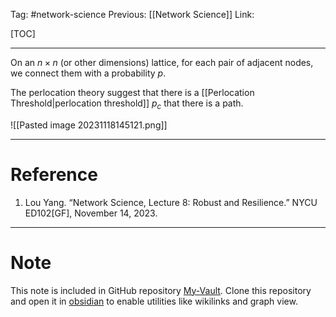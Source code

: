 Tag: #network-science 
Previous: [[Network Science]]
Link: 

[TOC]

---

On an $n \times n$ (or other dimensions) lattice, for each pair of adjacent nodes, we connect them with a probability $p$.

The perlocation theory suggest that there is a [[Perlocation Threshold|perlocation threshold]] $p_c$ that there is a path.

![[Pasted image 20231118145121.png]]

---

# Reference

1. Lou Yang. “Network Science, Lecture 8: Robust and Resilience.” NYCU ED102[GF], November 14, 2023.

---

# Note

This note is included in GitHub repository [My-Vault](https://github.com/LittleD3092/My-Vault.git). Clone this repository and open it in [obsidian](https://obsidian.md/) to enable utilities like wikilinks and graph view.
